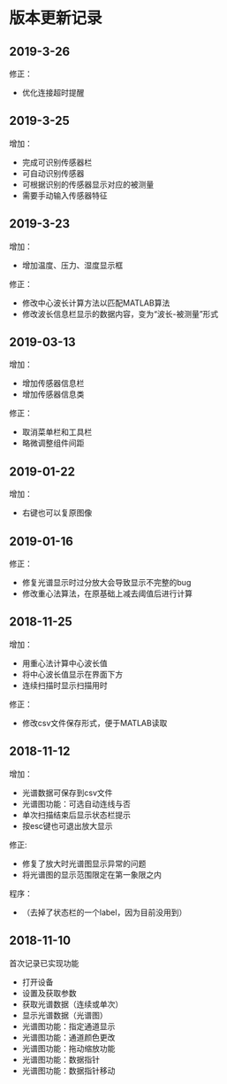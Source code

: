 # 版本更新记录

## 2019-3-26

修正：

- 优化连接超时提醒

## 2019-3-25

增加：

- 完成可识别传感器栏
- 可自动识别传感器
- 可根据识别的传感器显示对应的被测量
- 需要手动输入传感器特征

## 2019-3-23

增加：

- 增加温度、压力、湿度显示框

修正：

- 修改中心波长计算方法以匹配MATLAB算法
- 修改波长信息栏显示的数据内容，变为“波长-被测量”形式

## 2019-03-13

增加：

- 增加传感器信息栏
- 增加传感器信息类

修正：

- 取消菜单栏和工具栏
- 略微调整组件间距

## 2019-01-22

增加：

- 右键也可以复原图像
  
## 2019-01-16

修正：

- 修复光谱显示时过分放大会导致显示不完整的bug
- 修改重心法算法，在原基础上减去阈值后进行计算

## 2018-11-25

增加：

- 用重心法计算中心波长值
- 将中心波长值显示在界面下方
- 连续扫描时显示扫描用时

修正：

- 修改csv文件保存形式，便于MATLAB读取

## 2018-11-12

增加：

- 光谱数据可保存到csv文件
- 光谱图功能：可选自动连线与否
- 单次扫描结束后显示状态栏提示
- 按esc键也可退出放大显示

修正:

- 修复了放大时光谱图显示异常的问题
- 将光谱图的显示范围限定在第一象限之内

程序：

- （去掉了状态栏的一个label，因为目前没用到）

## 2018-11-10

首次记录已实现功能  

- 打开设备
- 设置及获取参数
- 获取光谱数据（连续或单次）
- 显示光谱数据（光谱图）
- 光谱图功能：指定通道显示
- 光谱图功能：通道颜色更改
- 光谱图功能：拖动缩放功能
- 光谱图功能：数据指针
- 光谱图功能：数据指针移动